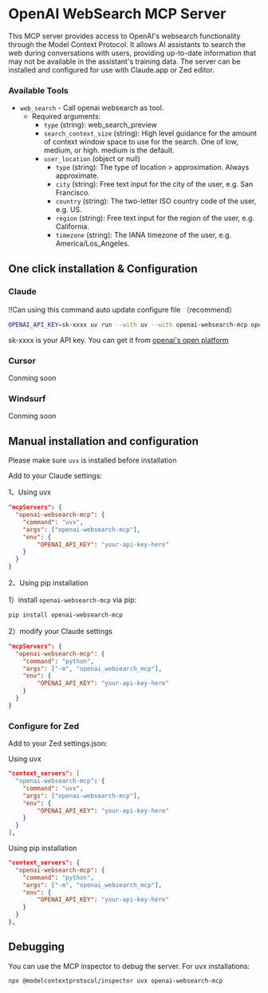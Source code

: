 # OpenAI WebSearch MCP Server

This MCP server provides access to OpenAI's websearch functionality through the Model Context Protocol. It allows AI assistants to search the web during conversations with users, providing up-to-date information that may not be available in the assistant's training data. The server can be installed and configured for use with Claude.app or Zed editor.

### Available Tools

- `web_search` - Call openai websearch as tool.
  - Required arguments:
    - `type` (string): web_search_preview
    - `search_context_size` (string): High level guidance for the amount of context window space to use for the search. One of low, medium, or high. medium is the default.
    - `user_location` (object or null)
      - `type` (string): The type of location > approximation. Always approximate.
      - `city` (string): Free text input for the city of the user, e.g. San Francisco.
      - `country` (string): The two-letter ISO country code of the user, e.g. US.
      - `region` (string): Free text input for the region of the user, e.g. California.
      - `timezone` (string): The IANA timezone of the user, e.g. America/Los_Angeles.


## One click installation & Configuration

### Claude

!!Can using this command auto update configure file （recommend）
```bash
OPENAI_API_KEY=sk-xxxx uv run --with uv --with openai-websearch-mcp openai-websearch-mcp-install
```

sk-xxxx is your API key. You can get it from [openai's open platform](https://platform.openai.com/)

### Cursor
Conming soon

### Windsurf
Conming soon


## Manual installation and configuration

Please make sure `uvx` is installed before installation

Add to your Claude settings:


1、Using uvx

```json
"mcpServers": {
  "openai-websearch-mcp": {
    "command": "uvx",
    "args": ["openai-websearch-mcp"],
    "env": {
        "OPENAI_API_KEY": "your-api-key-here"
    }
  }
}
```

2、Using pip installation

1）install `openai-websearch-mcp` via pip:

```bash
pip install openai-websearch-mcp
```

2）modify your Claude settings

```json
"mcpServers": {
  "openai-websearch-mcp": {
    "command": "python",
    "args": ["-m", "openai_websearch_mcp"],
    "env": {
        "OPENAI_API_KEY": "your-api-key-here"
    }
  }
}
```

### Configure for Zed

Add to your Zed settings.json:

Using uvx

```json
"context_servers": [
  "openai-websearch-mcp": {
    "command": "uvx",
    "args": ["openai-websearch-mcp"],
    "env": {
        "OPENAI_API_KEY": "your-api-key-here"
    }
  }
],
```

Using pip installation

```json
"context_servers": {
  "openai-websearch-mcp": {
    "command": "python",
    "args": ["-m", "openai_websearch_mcp"],
    "env": {
        "OPENAI_API_KEY": "your-api-key-here"
    }
  }
},
```

## Debugging

You can use the MCP inspector to debug the server. For uvx installations:

```bash
npx @modelcontextprotocol/inspector uvx openai-websearch-mcp
```
